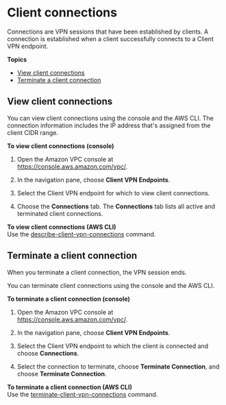 # Client connections<a name="cvpn-working-connections"></a>

Connections are VPN sessions that have been established by clients\. A connection is established when a client successfully connects to a Client VPN endpoint\.

**Topics**
+ [View client connections](#cvpn-working-connections-view)
+ [Terminate a client connection](#cvpn-working-connections-disassociate)

## View client connections<a name="cvpn-working-connections-view"></a>

You can view client connections using the console and the AWS CLI\. The connection information includes the IP address that's assigned from the client CIDR range\.

**To view client connections \(console\)**

1. Open the Amazon VPC console at [https://console\.aws\.amazon\.com/vpc/](https://console.aws.amazon.com/vpc/)\.

1. In the navigation pane, choose **Client VPN Endpoints**\.

1. Select the Client VPN endpoint for which to view client connections\.

1. Choose the **Connections** tab\. The **Connections** tab lists all active and terminated client connections\.

**To view client connections \(AWS CLI\)**  
Use the [describe\-client\-vpn\-connections](https://docs.aws.amazon.com/cli/latest/reference/ec2/describe-client-vpn-connections.html) command\.

## Terminate a client connection<a name="cvpn-working-connections-disassociate"></a>

When you terminate a client connection, the VPN session ends\.

You can terminate client connections using the console and the AWS CLI\.

**To terminate a client connection \(console\)**

1. Open the Amazon VPC console at [https://console\.aws\.amazon\.com/vpc/](https://console.aws.amazon.com/vpc/)\.

1. In the navigation pane, choose **Client VPN Endpoints**\.

1. Select the Client VPN endpoint to which the client is connected and choose **Connections**\.

1. Select the connection to terminate, choose **Terminate Connection**, and choose **Terminate Connection**\.

**To terminate a client connection \(AWS CLI\)**  
Use the [terminate\-client\-vpn\-connections](https://docs.aws.amazon.com/cli/latest/reference/ec2/terminate-client-vpn-connections.html) command\.